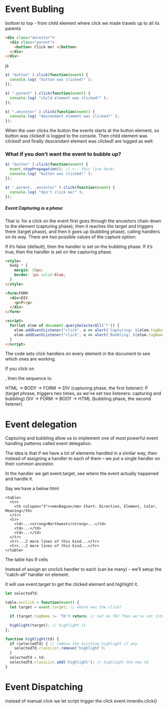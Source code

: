 # Event Bubling

bottom to top - from child element where click we made travels up to all its parents

```html
<div class="ancestor">
  <div class="parent">
    <button> Click me! </button>
  </div>
</div>
```
js
```javascript
$( "button" ).click(function(event) {
  console.log( "button was clicked!" );
});

$( ".parent" ).click(function(event) {
  console.log( "child element was clicked!" );
});

$( ".ancestor" ).click(function(event) {
  console.log( "descendant element was clicked!" );
});
```
When the user clicks the button the events starts at the button element, so button was clicked! is logged to the console. Then child element was clicked! and finally descendant element was clicked! are logged as well.

### What if you don’t want the event to bubble up?
```javascript
$( "button" ).click(function(event) {
  event.stopPropagation(); // <-- this line here!
  console.log( "button was clicked!" );
});

$( ".parent, .ancestor" ).click(function(event) {
  console.log( "don't click me!" );
});
```
##### Event Capturing is a phase
That is: for a click on <td> the event first goes through the ancestors chain down to the element (capturing phase), then it reaches the target and triggers there (target phase), and then it goes up (bubbling phase), calling handlers on its way.
There are two possible values of the capture option:

If it’s false (default), then the handler is set on the bubbling phase.
If it’s true, then the handler is set on the capturing phase.

```html
<style>
  body * {
    margin: 10px;
    border: 1px solid blue;
  }
</style>

<form>FORM
  <div>DIV
    <p>P</p>
  </div>
</form>

<script>
  for(let elem of document.querySelectorAll('*')) {
    elem.addEventListener("click", e => alert(`Capturing: ${elem.tagName}`), true);
    elem.addEventListener("click", e => alert(`Bubbling: ${elem.tagName}`));
  }
</script>
```
The code sets click handlers on every element in the document to see which ones are working.

If you click on <p>, then the sequence is:

HTML → BODY → FORM → DIV (capturing phase, the first listener):
P (target phrase, triggers two times, as we’ve set two listeners: capturing and bubbling)
DIV → FORM → BODY → HTML (bubbling phase, the second listener).



# Event delegation
Capturing and bubbling allow us to implement one of most powerful event handling patterns called event delegation.

The idea is that if we have a lot of elements handled in a similar way, then instead of assigning a handler to each of them – we put a single handler on their common ancestor.

In the handler we get event.target, see where the event actually happened and handle it.

Say we have a below html
```
<table>
  <tr>
    <th colspan="3"><em>Bagua</em> Chart: Direction, Element, Color, Meaning</th>
  </tr>
  <tr>
    <td>...<strong>Northwest</strong>...</td>
    <td>...</td>
    <td>...</td>
  </tr>
  <tr>...2 more lines of this kind...</tr>
  <tr>...2 more lines of this kind...</tr>
</table>
```
The table has 9 cells

Instead of assign an onclick handler to each <td> (can be many) – we’ll setup the “catch-all” handler on <table> element.

It will use event.target to get the clicked element and highlight it.

``` javascript
let selectedTd;

table.onclick = function(event) {
  let target = event.target; // where was the click?

  if (target.tagName != 'TD') return; // not on TD? Then we're not interested

  highlight(target); // highlight it
};

function highlight(td) {
  if (selectedTd) { // remove the existing highlight if any
    selectedTd.classList.remove('highlight');
  }
  selectedTd = td;
  selectedTd.classList.add('highlight'); // highlight the new td
}
```

# Event Dispatching
instead of manual click we let script trigger the click event
innerdiv.click()
